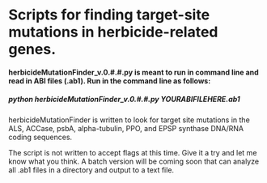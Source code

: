 # Scripts for finding target-site mutations in herbicide-related genes.

#### herbicideMutationFinder_v.0.#.#.py is meant to run in command line and read in ABI files (.ab1).  Run in the command line as follows:

##### python herbicideMutationFinder_v.0.#.#.py YOURABIFILEHERE.ab1

herbicideMutationFinder is written to look for target site mutations in the ALS, ACCase, psbA, alpha-tubulin, PPO, and EPSP synthase DNA/RNA coding sequences. 

The script is not written to accept flags at this time.  Give it a try and let me know what you think.  A batch version will be coming soon that can analyze all .ab1 files in a directory and output to a text file.